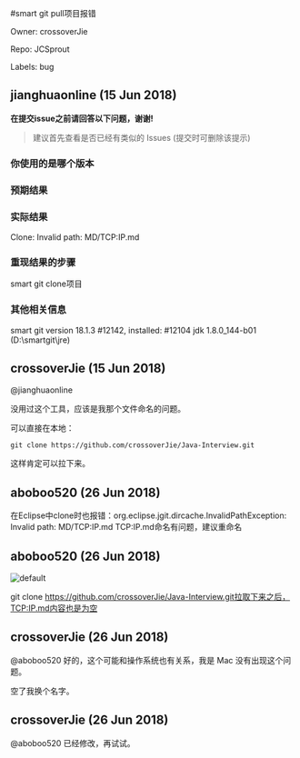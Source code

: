 #smart git pull项目报错

Owner: crossoverJie

Repo: JCSprout

Labels: bug 

## jianghuaonline (15 Jun 2018)

**在提交issue之前请回答以下问题，谢谢!**

> 建议首先查看是否已经有类似的 Issues (提交时可删除该提示)

### 你使用的是哪个版本

### 预期结果

### 实际结果
Clone: Invalid path: MD/TCP:IP.md

### 重现结果的步骤
smart git clone项目
### 其他相关信息
smart git
version 18.1.3 #12142, installed: #12104
jdk 1.8.0_144-b01 (D:\smartgit\jre)

## crossoverJie (15 Jun 2018)

@jianghuaonline 

没用过这个工具，应该是我那个文件命名的问题。

可以直接在本地：

```shell
git clone https://github.com/crossoverJie/Java-Interview.git
```

这样肯定可以拉下来。

## aboboo520 (26 Jun 2018)

在Eclipse中clone时也报错：org.eclipse.jgit.dircache.InvalidPathException: Invalid path: MD/TCP:IP.md
TCP:IP.md命名有问题，建议重命名

## aboboo520 (26 Jun 2018)

![default](https://user-images.githubusercontent.com/19463671/41893508-865c76ea-794e-11e8-93bb-654369c2a587.png)

git clone https://github.com/crossoverJie/Java-Interview.git拉取下来之后，TCP:IP.md内容也是为空


## crossoverJie (26 Jun 2018)

@aboboo520 好的，这个可能和操作系统也有关系，我是 Mac 没有出现这个问题。

空了我换个名字。

## crossoverJie (26 Jun 2018)

@aboboo520 已经修改，再试试。

